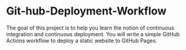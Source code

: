 # Git-hub-Deployment-Workflow
The goal of this project is to help you learn the notion of continuous integration and continuous deployment. You will write a simple GitHub Actions workflow to deploy a static website to GitHub Pages.
